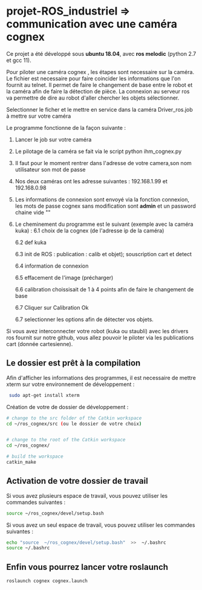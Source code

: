 # projet-ROS_industriel => communication avec une caméra cognex

Ce projet a été développé sous <b>ubuntu 18.04</b>, avec <b>ros melodic</b> (python 2.7 et gcc 11).

Pour piloter une caméra cognex , les étapes sont necessaire sur la caméra. Le fichier est necessaire pour faire coincider les informations que l'on fournit au telnet. Il permet de faire le changement de base entre le robot et la caméra afin de faire la détection de pièce. La connexion au serveur ros va permettre de dire au robot d'aller chercher les objets sélectionner. 
 

Selectionner le ficher et le mettre en service dans la caméra Driver_ros.job à mettre sur votre caméra

Le programme fonctionne de la façon suivante : 

1. Lancer le job sur votre caméra	
2. Le pilotage de la caméra se fait via le script python ihm_cognex.py
3. Il faut pour le moment rentrer dans l'adresse de votre camera,son nom utilisateur son mot de passe
4. Nos deux caméras ont les adresse suivantes : 192.168.1.99 et 192.168.0.98
5. Les informations de connexion sont envoyé via la fonction connexion, les mots de passe cognex sans modification sont <b>admin</b> et un password chaine vide ""
6. Le cheminement du programme est le suivant (exemple avec la caméra kuka) : 
	6.1 choix de la cognex (de l'adresse ip de la caméra)
	
	6.2 def kuka
	
	6.3 init de ROS : publication : calib et objet); souscription cart et detect	
	
	6.4 information de connexion 	
	
	6.5 effacement de l'image (précharger)
	
	6.6 calibration choissisait de 1 à 4 points afin de faire le changement de base 
	
	6.7 Cliquer sur Calibration Ok
	
	6.7 selectionner les options afin de détecter vos objets.  

Si vous avez interconnecter votre robot (kuka ou staubli) avec les drivers ros fournit sur notre github, vous allez pouvoir le piloter via les publications cart (donnée cartesienne). 

## Le dossier est prêt à la compilation

Afin d'afficher les informations des programmes, il est necessaire de mettre xterm sur votre environnement de développement :
```bash
 sudo apt-get install xterm
```
Création de votre de dossier de développement : 
```bash
# change to the src folder of the Catkin workspace
cd ~/ros_cognex/src (ou le dossier de votre choix)


# change to the root of the Catkin workspace
cd ~/ros_cognex/

# build the workspace
catkin_make
```

## Activation de votre dossier de travail

Si vous avez plusieurs espace de travail, vous pouvez utiliser les commandes suivantes :

```bash
source ~/ros_cognex/devel/setup.bash
```

Si vous avez un seul espace de travail, vous pouvez utiliser les commandes suivantes :

```bash
echo "source  ~/ros_cognex/devel/setup.bash"  >>  ~/.bashrc 
source ~/.bashrc 
```

## Enfin vous pourrez lancer votre roslaunch

```
roslaunch cognex cognex.launch
````

